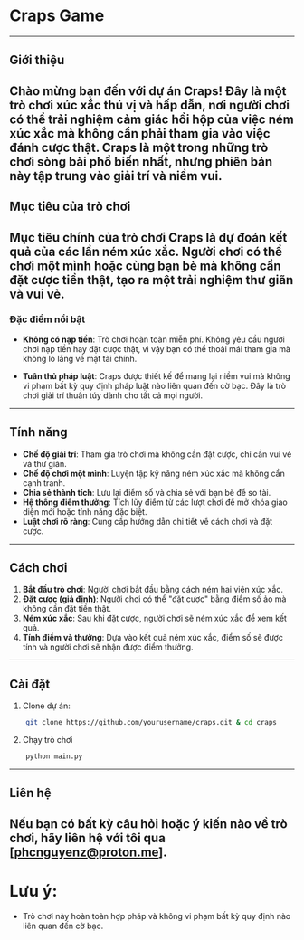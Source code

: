 # Craps Game
---
## Giới thiệu

Chào mừng bạn đến với dự án **Craps**! Đây là một trò chơi xúc xắc thú vị và hấp dẫn, nơi người chơi có thể trải nghiệm cảm giác hồi hộp của việc ném xúc xắc mà không cần phải tham gia vào việc đánh cược thật. Craps là một trong những trò chơi sòng bài phổ biến nhất, nhưng phiên bản này tập trung vào giải trí và niềm vui.
---
## Mục tiêu của trò chơi

Mục tiêu chính của trò chơi Craps là dự đoán kết quả của các lần ném xúc xắc. Người chơi có thể chơi một mình hoặc cùng bạn bè mà không cần đặt cược tiền thật, tạo ra một trải nghiệm thư giãn và vui vẻ.
---
### Đặc điểm nổi bật

- **Không có nạp tiền**: Trò chơi hoàn toàn miễn phí. Không yêu cầu người chơi nạp tiền hay đặt cược thật, vì vậy bạn có thể thoải mái tham gia mà không lo lắng về mặt tài chính.
  
- **Tuân thủ pháp luật**: Craps được thiết kế để mang lại niềm vui mà không vi phạm bất kỳ quy định pháp luật nào liên quan đến cờ bạc. Đây là trò chơi giải trí thuần túy dành cho tất cả mọi người.
---
## Tính năng

- **Chế độ giải trí**: Tham gia trò chơi mà không cần đặt cược, chỉ cần vui vẻ và thư giãn.
- **Chế độ chơi một mình**: Luyện tập kỹ năng ném xúc xắc mà không cần cạnh tranh.
- **Chia sẻ thành tích**: Lưu lại điểm số và chia sẻ với bạn bè để so tài.
- **Hệ thống điểm thưởng**: Tích lũy điểm từ các lượt chơi để mở khóa giao diện mới hoặc tính năng đặc biệt.
- **Luật chơi rõ ràng**: Cung cấp hướng dẫn chi tiết về cách chơi và đặt cược.
---
## Cách chơi

1. **Bắt đầu trò chơi**: Người chơi bắt đầu bằng cách ném hai viên xúc xắc.
2. **Đặt cược (giả định)**: Người chơi có thể "đặt cược" bằng điểm số ảo mà không cần đặt tiền thật.
3. **Ném xúc xắc**: Sau khi đặt cược, người chơi sẽ ném xúc xắc để xem kết quả.
4. **Tính điểm và thưởng**: Dựa vào kết quả ném xúc xắc, điểm số sẽ được tính và người chơi sẽ nhận được điểm thưởng.
---
## Cài đặt

1. Clone dự án:
```bash
    git clone https://github.com/yourusername/craps.git & cd craps
```

2. Chạy trò chơi
```bash
    python main.py
```
---
## Liên hệ

Nếu bạn có bất kỳ câu hỏi hoặc ý kiến nào về trò chơi, hãy liên hệ với tôi qua [phcnguyenz@proton.me].
---
# Lưu ý:

- Trò chơi này hoàn toàn hợp pháp và không vi phạm bất kỳ quy định nào liên quan đến cờ bạc. 